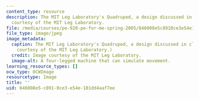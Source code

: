 ```yaml
---
content_type: resource
description: The MIT Leg Laboratory's Quadruped, a design discussed in class. Image
  courtesy of the MIT Leg Laboratory.
file: /media/courses/pe-920-pe-for-me-spring-2005/846008e5c8910ce3e54e101dd4aaf7ee_pe-920s05-th.jpg
file_type: image/jpeg
image_metadata:
  caption: The MIT Leg Laboratory's Quadruped, a design discussed in class. (Image
    courtesy of the MIT Leg Laboratory.)
  credit: Image courtesy of the MIT Leg Laboratory.
  image-alt: A four-legged machine that can simulate movement.
learning_resource_types: []
ocw_type: OCWImage
resourcetype: Image
title: ''
uid: 846008e5-c891-0ce3-e54e-101dd4aaf7ee
---
```

